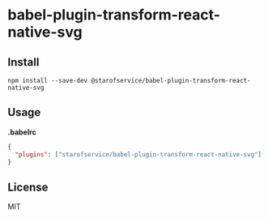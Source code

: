 # babel-plugin-transform-react-native-svg

## Install

```
npm install --save-dev @starofservice/babel-plugin-transform-react-native-svg
```

## Usage

**.babelrc**

```json
{
  "plugins": ["starofservice/babel-plugin-transform-react-native-svg"]
}
```

## License

MIT

